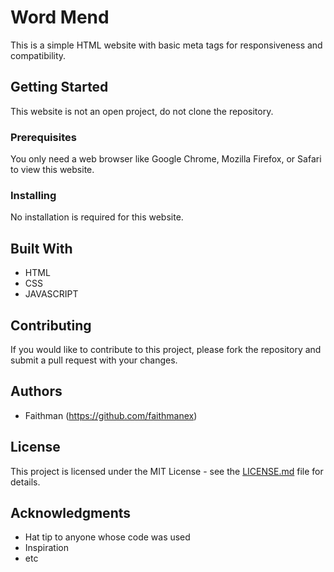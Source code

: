 # Word Mend

This is a simple HTML website with basic meta tags for responsiveness and compatibility.

## Getting Started

This website is not an open project, do not clone the repository.

### Prerequisites

You only need a web browser like Google Chrome, Mozilla Firefox, or Safari to view this website.

### Installing

No installation is required for this website.

## Built With

* HTML
* CSS
* JAVASCRIPT

## Contributing

If you would like to contribute to this project, please fork the repository and submit a pull request with your changes.

## Authors

* Faithman (https://github.com/faithmanex)

## License

This project is licensed under the MIT License - see the [LICENSE.md](LICENSE.md) file for details.

## Acknowledgments

* Hat tip to anyone whose code was used
* Inspiration
* etc 
